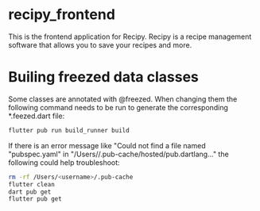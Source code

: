 # recipy_frontend

This is the frontend application for Recipy. Recipy is a recipe management software that allows you to save your recipes and more.

# Builing freezed data classes

Some classes are annotated with @freezed. When changing them the following command needs to be run to generate the corresponding \*.feezed.dart file:

```bash
flutter pub run build_runner build
```

If there is an error message like "Could not find a file named "pubspec.yaml" in "/Users/<username>/.pub-cache/hosted/pub.dartlang..." the following could help troubleshoot:

```bash
rm -rf /Users/<username>/.pub-cache
flutter clean
dart pub get
flutter pub get
```
